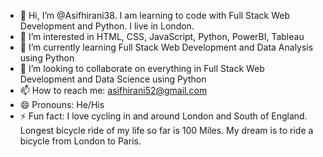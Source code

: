 - 👋 Hi, I’m @Asifhirani38. I am learning to code with Full Stack Web Development and Python. I live in London. 
- 👀 I’m interested in HTML, CSS, JavaScript, Python, PowerBI, Tableau
- 🌱 I’m currently learning Full Stack Web Development and Data Analysis using Python
- 💞️ I’m looking to collaborate on everything in Full Stack Web Development and Data Science using Python
- 📫 How to reach me: asifhirani52@gmail.com
- 😄 Pronouns: He/His
- ⚡ Fun fact: I love cycling in and around London and South of England. Longest bicycle ride of my life so far is 100 Miles. My dream is to ride a bicycle from London to Paris. 

<!---
Asifhirani38/Asifhirani38 is a ✨ special ✨ repository because its `README.md` (this file) appears on your GitHub profile.
You can click the Preview link to take a look at your changes.
--->
